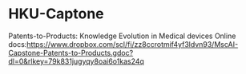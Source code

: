 # HKU-Captone
Patents-to-Products: Knowledge Evolution in Medical devices
Online docs:https://www.dropbox.com/scl/fi/zz8ccrotmif4yf3ldvn93/MscAI-Capstone-Patents-to-Products.gdoc?dl=0&rlkey=79k831jugyqy8oai6o1kas24q
